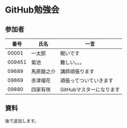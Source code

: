 # GitHub勉強会

## 参加者

|番号|氏名|一言|
|---|---|---|
|00001|一太郎|眠いです|
|009451|菊池|難しい。。。|
|09689|馬原龍之介|講師頑張ります|
|09869|赤津瑠花|頑張ってついていきます|
|09880|四家有咲|GitHubマスターになります|

## 資料
後で追加します。

## 

